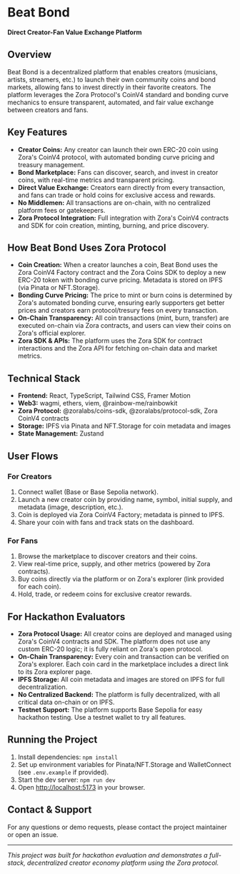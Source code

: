 # Beat Bond

**Direct Creator-Fan Value Exchange Platform**

## Overview
Beat Bond is a decentralized platform that enables creators (musicians, artists, streamers, etc.) to launch their own community coins and bond markets, allowing fans to invest directly in their favorite creators. The platform leverages the Zora Protocol's CoinV4 standard and bonding curve mechanics to ensure transparent, automated, and fair value exchange between creators and fans.

## Key Features
- **Creator Coins:** Any creator can launch their own ERC-20 coin using Zora's CoinV4 protocol, with automated bonding curve pricing and treasury management.
- **Bond Marketplace:** Fans can discover, search, and invest in creator coins, with real-time metrics and transparent pricing.
- **Direct Value Exchange:** Creators earn directly from every transaction, and fans can trade or hold coins for exclusive access and rewards.
- **No Middlemen:** All transactions are on-chain, with no centralized platform fees or gatekeepers.
- **Zora Protocol Integration:** Full integration with Zora's CoinV4 contracts and SDK for coin creation, minting, burning, and price discovery.

## How Beat Bond Uses Zora Protocol
- **Coin Creation:** When a creator launches a coin, Beat Bond uses the Zora CoinV4 Factory contract and the Zora Coins SDK to deploy a new ERC-20 token with bonding curve pricing. Metadata is stored on IPFS (via Pinata or NFT.Storage).
- **Bonding Curve Pricing:** The price to mint or burn coins is determined by Zora's automated bonding curve, ensuring early supporters get better prices and creators earn protocol/tresury fees on every transaction.
- **On-Chain Transparency:** All coin transactions (mint, burn, transfer) are executed on-chain via Zora contracts, and users can view their coins on Zora's official explorer.
- **Zora SDK & APIs:** The platform uses the Zora SDK for contract interactions and the Zora API for fetching on-chain data and market metrics.

## Technical Stack
- **Frontend:** React, TypeScript, Tailwind CSS, Framer Motion
- **Web3:** wagmi, ethers, viem, @rainbow-me/rainbowkit
- **Zora Protocol:** @zoralabs/coins-sdk, @zoralabs/protocol-sdk, Zora CoinV4 contracts
- **Storage:** IPFS via Pinata and NFT.Storage for coin metadata and images
- **State Management:** Zustand

## User Flows
### For Creators
1. Connect wallet (Base or Base Sepolia network).
2. Launch a new creator coin by providing name, symbol, initial supply, and metadata (image, description, etc.).
3. Coin is deployed via Zora CoinV4 Factory; metadata is pinned to IPFS.
4. Share your coin with fans and track stats on the dashboard.

### For Fans
1. Browse the marketplace to discover creators and their coins.
2. View real-time price, supply, and other metrics (powered by Zora contracts).
3. Buy coins directly via the platform or on Zora's explorer (link provided for each coin).
4. Hold, trade, or redeem coins for exclusive creator rewards.

## For Hackathon Evaluators
- **Zora Protocol Usage:** All creator coins are deployed and managed using Zora's CoinV4 contracts and SDK. The platform does not use any custom ERC-20 logic; it is fully reliant on Zora's open protocol.
- **On-Chain Transparency:** Every coin and transaction can be verified on Zora's explorer. Each coin card in the marketplace includes a direct link to its Zora explorer page.
- **IPFS Storage:** All coin metadata and images are stored on IPFS for full decentralization.
- **No Centralized Backend:** The platform is fully decentralized, with all critical data on-chain or on IPFS.
- **Testnet Support:** The platform supports Base Sepolia for easy hackathon testing. Use a testnet wallet to try all features.

## Running the Project
1. Install dependencies: `npm install`
2. Set up environment variables for Pinata/NFT.Storage and WalletConnect (see `.env.example` if provided).
3. Start the dev server: `npm run dev`
4. Open [http://localhost:5173](http://localhost:5173) in your browser.

## Contact & Support
For any questions or demo requests, please contact the project maintainer or open an issue.

---

*This project was built for hackathon evaluation and demonstrates a full-stack, decentralized creator economy platform using the Zora protocol.* 